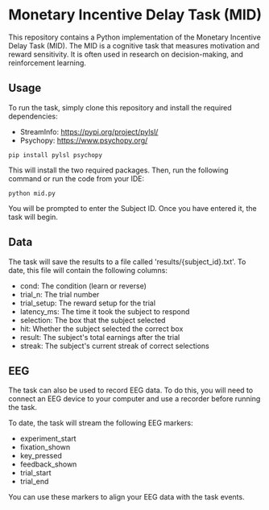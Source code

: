 
# Monetary Incentive Delay Task (MID)

This repository contains a Python implementation of the Monetary Incentive Delay Task (MID). The MID is a cognitive task that measures motivation and reward sensitivity. It is often used in research on decision-making, and reinforcement learning.

## Usage

To run the task, simply clone this repository and install the required dependencies:
* StreamInfo: https://pypi.org/project/pylsl/
* Psychopy: https://www.psychopy.org/
```
pip install pylsl psychopy
```
This will install the two required packages. Then, run the following command or run the code from your IDE:
```
python mid.py
```
You will be prompted to enter the Subject ID. Once you have entered it, the task will begin.

## Data

The task will save the results to a file called 'results/{subject_id}.txt'. 
To date, this file will contain the following columns:

* cond: The condition (learn or reverse)
* trial_n: The trial number
* trial_setup: The reward setup for the trial
* latency_ms: The time it took the subject to respond
* selection: The box that the subject selected
* hit: Whether the subject selected the correct box
* result: The subject's total earnings after the trial
* streak: The subject's current streak of correct selections

## EEG

The task can also be used to record EEG data. To do this, you will need to connect an EEG device to your computer and use a recorder before running the task.

To date, the task will stream the following EEG markers:

* experiment_start
* fixation_shown
* key_pressed
* feedback_shown
* trial_start
* trial_end

You can use these markers to align your EEG data with the task events.
 
